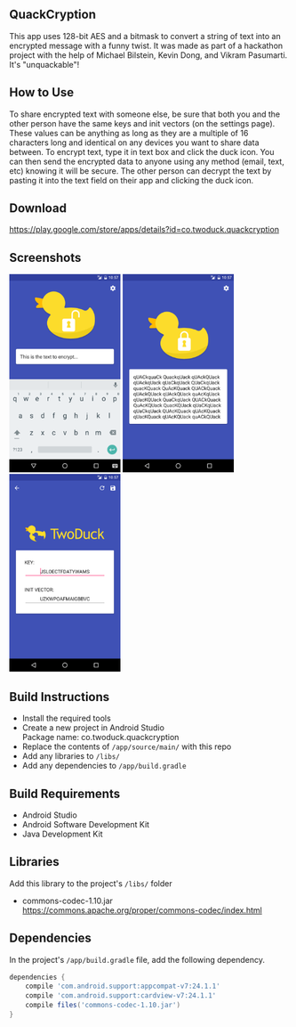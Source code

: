 ## QuackCryption

This app uses 128-bit AES and a bitmask to convert a string of text into an encrypted message with a funny twist. It was made as part of a hackathon project with the help of Michael Bilstein, Kevin Dong, and Vikram Pasumarti. It's "unquackable"!

## How to Use

To share encrypted text with someone else, be sure that both you and the other person have the same keys and init vectors (on the settings page). These values can be anything as long as they are a multiple of 16 characters long and identical on any devices you want to share data between. To encrypt text, type it in text box and click the duck icon. You can then send the encrypted data to anyone using any method (email, text, etc) knowing it will be secure. The other person can decrypt the text by pasting it into the text field on their app and clicking the duck icon.

## Download

https://play.google.com/store/apps/details?id=co.twoduck.quackcryption

## Screenshots

<img src="screenshots/1.png" width="200">
<img src="screenshots/2.png" width="200">
<img src="screenshots/3.png" width="200">

## Build Instructions

* Install the required tools
* Create a new project in Android Studio  
  Package name: co.twoduck.quackcryption
* Replace the contents of `/app/source/main/` with this repo
* Add any libraries to `/libs/`
* Add any dependencies to `/app/build.gradle`

## Build Requirements

* Android Studio
* Android Software Development Kit
* Java Development Kit

## Libraries

Add this library to the project's `/libs/` folder
* commons-codec-1.10.jar  
  https://commons.apache.org/proper/commons-codec/index.html

## Dependencies

In the project's `/app/build.gradle` file, add the following dependency.
```groovy
dependencies {
    compile 'com.android.support:appcompat-v7:24.1.1'
    compile 'com.android.support:cardview-v7:24.1.1'
    compile files('commons-codec-1.10.jar')
}
```
